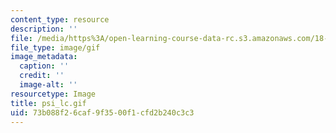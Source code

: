 ```yaml
---
content_type: resource
description: ''
file: /media/https%3A/open-learning-course-data-rc.s3.amazonaws.com/18-013a-calculus-with-applications-spring-2005/73b088f26caf9f3500f1cfd2b240c3c3_psi_lc.gif
file_type: image/gif
image_metadata:
  caption: ''
  credit: ''
  image-alt: ''
resourcetype: Image
title: psi_lc.gif
uid: 73b088f2-6caf-9f35-00f1-cfd2b240c3c3
---
```

